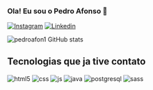 ### Ola! Eu sou o Pedro Afonso 👋
[![Instagram](https://img.shields.io/badge/Instagram-E4405F?style=for-the-badge&logo=instagram&logoColor=white)](https://www.instagram.com/pedroaf0n)
[![Linkedin](https://img.shields.io/badge/LinkedIn-0077B5?style=for-the-badge&logo=linkedin&logoColor=white)](https://www.linkedin.com/in/pedro-afonso-leite-de-andrade-a4a323220/)

![pedroafon1 GitHub stats](https://github-readme-stats.vercel.app/api?username=pedroafon1&show_icons=true&theme=dark)

## Tecnologias que ja tive contato
<div style="display: inline_block">
  <img align="center" alt="html5" src="https://img.shields.io/badge/HTML5-E34F26?style=for-the-badge&logo=html5&logoColor=white" />
  <img align="center" alt="css" src="https://img.shields.io/badge/CSS3-1572B6?style=for-the-badge&logo=css3&logoColor=white" />
  <img align="center" alt="js" src="https://img.shields.io/badge/JavaScript-F7DF1E?style=for-the-badge&logo=javascript&logoColor=black" />
  <img align="center" alt="java" src="https://img.shields.io/badge/Java-ED8B00?style=for-the-badge&logo=openjdk&logoColor=white" />
  <img align="center" alt="postgresql" src="https://img.shields.io/badge/postgres-%23316192.svg?style=for-the-badge&logo=postgresql&logoColor=white" />
  <img align="center" alt="sass" src=https://img.shields.io/badge/SASS-hotpink.svg?style=for-the-badge&logo=SASS&logoColor=white />
  
 
</div><br/>
